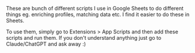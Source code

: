 These are bunch of different scripts I use in Google Sheets to do different things eg. enriching profiles, matching data etc. I find it easier to do these in Sheets. 


To use them, simply go to Extensions > App Scripts and then add these scripts and run them. If you don't understand anything just go to Claude/ChatGPT and ask away :)
